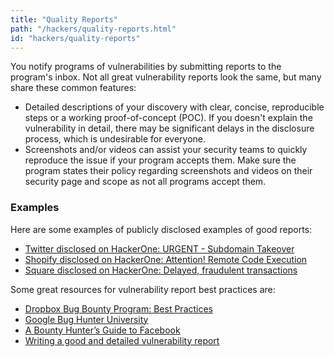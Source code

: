 ```yaml
---
title: "Quality Reports"
path: "/hackers/quality-reports.html"
id: "hackers/quality-reports"
---
```


You notify programs of vulnerabilities by submitting reports to the program's inbox. Not all great vulnerability reports look the same, but many share these common features:
* Detailed descriptions of your discovery with clear, concise, reproducible steps or a working proof-of-concept (POC). If you doesn't explain the vulnerability in detail, there may be significant delays in the disclosure process, which is undesirable for everyone.
* Screenshots and/or videos can assist your security teams to quickly reproduce the issue if your program accepts them. Make sure the program states their policy regarding screenshots and videos on their security page and scope as not all programs accept them.

### Examples
Here are some examples of publicly disclosed examples of good reports:
* [Twitter disclosed on HackerOne: URGENT - Subdomain Takeover](https://hackerone.com/reports/32825)
* [Shopify disclosed on HackerOne: Attention! Remote Code Execution](https://hackerone.com/reports/73567)
* [Square disclosed on HackerOne: Delayed, fraudulent transactions](https://hackerone.com/reports/38682)

Some great resources for vulnerability report best practices are:
* [Dropbox Bug Bounty Program: Best Practices](https://blogs.dropbox.com/tech/2015/08/dropbox-bug-bounty-program-best-practices-2/)
* [Google Bug Hunter University](https://sites.google.com/site/bughunteruniversity/)
* [A Bounty Hunter’s Guide to Facebook](https://www.facebook.com/notes/facebook-bug-bounty/a-bounty-hunters-guide-to-facebook/946955115318715)
* [Writing a good and detailed vulnerability report](https://medium.com/@tolo7010/writing-a-good-and-detailed-vulnerability-report-bdb86cedcff)
